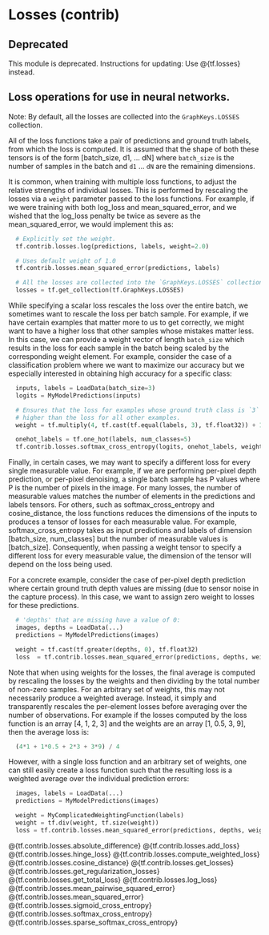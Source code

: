 # Losses (contrib)

## Deprecated

This module is deprecated. Instructions for updating: Use @{tf.losses} instead.

## Loss operations for use in neural networks.

Note: By default, all the losses are collected into the `GraphKeys.LOSSES`
collection.

All of the loss functions take a pair of predictions and ground truth labels,
from which the loss is computed. It is assumed that the shape of both these
tensors is of the form [batch_size, d1, ... dN] where `batch_size` is the number
of samples in the batch and `d1` ... `dN` are the remaining dimensions.

It is common, when training with multiple loss functions, to adjust the relative
strengths of individual losses. This is performed by rescaling the losses via
a `weight` parameter passed to the loss functions. For example, if we were
training with both log_loss and mean_squared_error, and we wished that the
log_loss penalty be twice as severe as the mean_squared_error, we would
implement this as:

```python
  # Explicitly set the weight.
  tf.contrib.losses.log(predictions, labels, weight=2.0)

  # Uses default weight of 1.0
  tf.contrib.losses.mean_squared_error(predictions, labels)

  # All the losses are collected into the `GraphKeys.LOSSES` collection.
  losses = tf.get_collection(tf.GraphKeys.LOSSES)
```

While specifying a scalar loss rescales the loss over the entire batch,
we sometimes want to rescale the loss per batch sample. For example, if we have
certain examples that matter more to us to get correctly, we might want to have
a higher loss that other samples whose mistakes matter less. In this case, we
can provide a weight vector of length `batch_size` which results in the loss
for each sample in the batch being scaled by the corresponding weight element.
For example, consider the case of a classification problem where we want to
maximize our accuracy but we especially interested in obtaining high accuracy
for a specific class:

```python
  inputs, labels = LoadData(batch_size=3)
  logits = MyModelPredictions(inputs)

  # Ensures that the loss for examples whose ground truth class is `3` is 5x
  # higher than the loss for all other examples.
  weight = tf.multiply(4, tf.cast(tf.equal(labels, 3), tf.float32)) + 1

  onehot_labels = tf.one_hot(labels, num_classes=5)
  tf.contrib.losses.softmax_cross_entropy(logits, onehot_labels, weight=weight)
```

Finally, in certain cases, we may want to specify a different loss for every
single measurable value. For example, if we are performing per-pixel depth
prediction, or per-pixel denoising, a single batch sample has P values where P
is the number of pixels in the image. For many losses, the number of measurable
values matches the number of elements in the predictions and labels tensors.
For others, such as softmax_cross_entropy and cosine_distance, the
loss functions reduces the dimensions of the inputs to produces a tensor of
losses for each measurable value. For example, softmax_cross_entropy takes as
input predictions and labels of dimension [batch_size, num_classes] but the
number of measurable values is [batch_size]. Consequently, when passing a weight
tensor to specify a different loss for every measurable value, the dimension of
the tensor will depend on the loss being used.

For a concrete example, consider the case of per-pixel depth prediction where
certain ground truth depth values are missing (due to sensor noise in the
capture process). In this case, we want to assign zero weight to losses for
these predictions.

```python
  # 'depths' that are missing have a value of 0:
  images, depths = LoadData(...)
  predictions = MyModelPredictions(images)

  weight = tf.cast(tf.greater(depths, 0), tf.float32)
  loss  = tf.contrib.losses.mean_squared_error(predictions, depths, weight)
```

Note that when using weights for the losses, the final average is computed
by rescaling the losses by the weights and then dividing by the total number of
non-zero samples. For an arbitrary set of weights, this may not necessarily
produce a weighted average. Instead, it simply and transparently rescales the
per-element losses before averaging over the number of observations. For example
if the losses computed by the loss function is an array [4, 1, 2, 3] and the
weights are an array [1, 0.5, 3, 9], then the average loss is:

```python
  (4*1 + 1*0.5 + 2*3 + 3*9) / 4
```

However, with a single loss function and an arbitrary set of weights, one can
still easily create a loss function such that the resulting loss is a
weighted average over the individual prediction errors:


```python
  images, labels = LoadData(...)
  predictions = MyModelPredictions(images)

  weight = MyComplicatedWeightingFunction(labels)
  weight = tf.div(weight, tf.size(weight))
  loss = tf.contrib.losses.mean_squared_error(predictions, depths, weight)
```

@{tf.contrib.losses.absolute_difference}
@{tf.contrib.losses.add_loss}
@{tf.contrib.losses.hinge_loss}
@{tf.contrib.losses.compute_weighted_loss}
@{tf.contrib.losses.cosine_distance}
@{tf.contrib.losses.get_losses}
@{tf.contrib.losses.get_regularization_losses}
@{tf.contrib.losses.get_total_loss}
@{tf.contrib.losses.log_loss}
@{tf.contrib.losses.mean_pairwise_squared_error}
@{tf.contrib.losses.mean_squared_error}
@{tf.contrib.losses.sigmoid_cross_entropy}
@{tf.contrib.losses.softmax_cross_entropy}
@{tf.contrib.losses.sparse_softmax_cross_entropy}


